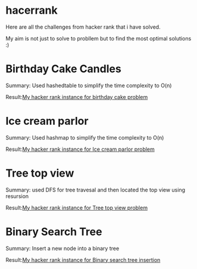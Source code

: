 # hacerrank
Here are all the challenges from hacker rank that i have solved.

My aim is not just to solve to probllem but to find the most optimal solutions :)


# Birthday Cake Candles

Summary: Used hashedtable to simplify the time complexity to O(n)

Result:<a href='https://quickank1t.github.io/hackerrank/birthdaycakeproblem.html'>My hacker rank instance for birthday cake problem</a>


# Ice cream parlor

Summary: Used hashmap to simplify the time complexity to O(n)

Result:<a href='https://quickank1t.github.io/hackerrank/Icecreamparlor.html'>My hacker rank instance for Ice cream parlor problem</a>


# Tree top view

Summary: used DFS for tree travesal and then located the top view using resursion

Result:<a href='https://quickank1t.github.io/hackerrank/treeTopView.html'>My hacker rank instance for Tree top view problem</a> 

# Binary Search Tree

Summary: Insert a new node  into a binary tree

Result:<a href='https://quickank1t.github.io/hackerrank/binarytreeinsertion.html'>My hacker rank instance for Binary search tree insertion</a> 
